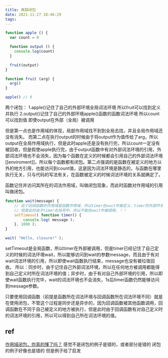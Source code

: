 ```yaml
---
title: 再探闭包
date: 2021-11-27 18:46:29
tags:
---
```



```javascript
function apple () {
  var count = 0

  function output () {
    console.log(count)
  }

  fruit(output)
}

function fruit (arg) {
  arg()
}

apple() // 0
```


两个闭包：
1.apple()记住了自己的外部环境全局词法环境 所以fruit可以找到定义并执行
2.output()记住了自己的外部环境apple()函数的函数词法环境 所以count可以找到值 即使output在外部（全局）被调用

但是第一点也是作用域的体现，局部作用域找不到到全局去找，并且全局作用域还没有消失。
而第二点在执行output的时候由于将output作为值传给了arg，所以output在全局作用域执行，但是此时apple还是没有执行完，所以count一定没有被回收，但是假使apple执行完，由于output函数中有对外部词法环境的引用，外部词法环境也不会消失，因为每个函数在定义的时候都会引用自己的外部词法环境[[enviroment]]，所以每个函数都有闭包。第二点强调的是函数在被定义的地方以外的地方引用，也能访问到count值，这是因为词法环境是静态的，与函数在哪里执行无关，只与代码的写法有关，在函数被定义的时候词法环境的关系就确定了。

函数记住并访问其所在的词法作用域，叫做闭包现象，而此时函数对作用域的引用叫做闭包。




```javascript
function wait(message) {
    // 这个回调函数的作用域是函数作用域，所以timer在wait中被定义，timer的外部环境是wait的词法环境，而不是setTimeout
    // 但是此时由于timer在括号中，所以不能在wait中被调用。！！
    setTimeout( function timer() {
        console.log( message );
    }, 1000 );
}

wait( "Hello, closure!" );
```

setTimeout是全局函数，所以timer在外部被调用，但是timer已经记住了自己定义的时候的词法环境wait，所以能够访问到wait的参数message，而且由于有对wait词法环境的引用，所以即使wait函数执行结束，message也没有被垃圾回收。
所以：同步时，由于记住自己外部词法环境，所以在任何地方被调用都能得到自己定义时所在词法环境的值；异步时，由于有对自己外部环境的引用，所以即使wait函数执行完毕，wait的词法环境也不会消失，1s后timer函数仍然能够访问到message参数。

只要使用回调函数（前提是函数所在词法环境与回调函数所在词法环境不同）就是在使用闭包，不管这个过程是同步还是异步的，因为回调函数被其他函数调用，回调函数在不同于自己被定义的地方被执行，但是此时由于回调函数有对自己定义时的词法环境的引用，所以可以得到自己所在词法环境的值。







## ref

[作用域闭包，你真的懂了吗？](https://segmentfault.com/a/1190000007396482)
感觉不是闭包的例子是错的，或者部分是错的
闭包的例子好像也是错的
但是例子给了启发